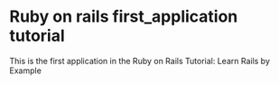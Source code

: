 # Ruby on rails first_application tutorial

This is the first application in the Ruby on Rails Tutorial: Learn Rails by Example